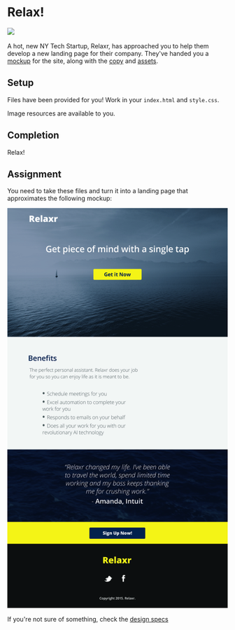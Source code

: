 # Relax!

![](https://media.giphy.com/media/7bdE7u45ZXkOY/giphy.gif)

A hot, new NY Tech Startup, Relaxr, has approached you to help them develop a 
new landing page for their company. They've handed you a [mockup](relaxr/relaxr_landing.jpg) for the site, along with the [copy](relaxr/design_file.md) and [assets](relaxr/images). 

## Setup

Files have been provided for you! Work in your `index.html` and `style.css`.

Image resources are available to you.

## Completion

Relax!

## Assignment

You need to take these files and turn it into a landing page that approximates 
the following mockup:

![Relaxr Landing Page](relaxr/relaxr_landing.jpg)

If you're not sure of something, check the [design specs](relaxr/design_file.md)
